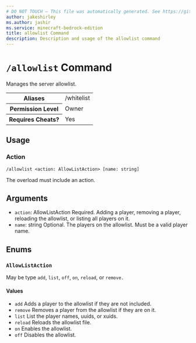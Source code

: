 ```yaml
---
# DO NOT TOUCH — This file was automatically generated. See https://github.com/mojang/minecraftapidocsgenerator to modify descriptions, examples, etc.
author: jakeshirley
ms.author: jashir
ms.service: minecraft-bedrock-edition
title: allowlist Command
description: Description and usage of the allowlist command
---
```

# `/allowlist` Command
Manages the server allowlist.

<table>
  <tr>
    <th>Aliases</th>
    <td>/whitelist</td>
  </tr>
  <tr>
    <th>Permission Level</th>
    <td>Owner</td>
  </tr>
  <tr>
    <th>Requires Cheats?</th>
    <td>Yes</td>
  </tr>
</table>

## Usage
### Action
`/allowlist <action: AllowListAction> [name: string]`

The overload must include an action.

## Arguments
- `action`: AllowListAction
Required. Adding a player, removing a player, reloading the allowlist, or listing all players on it.
- `name`: string
Optional. The players on the allowlist. Must be a valid player name.

## Enums
### `AllowListAction`
May be type `add`, `list`, `off`, `on`, `reload`, or `remove.`

#### Values
- `add`
Adds a player to the allowlist if they are not included.
- `remove`
Removes a player from the allowlist if they are on it.
- `list`
List the player names, uuids, or xuids.
- `reload`
Reloads the allowlist file.
- `on`
Enables the allowlist.
- `off`
Disables the allowlist.
